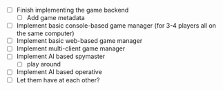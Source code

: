 - [ ] Finish implementing the game backend
    - [ ] Add game metadata
- [ ] Implement basic console-based game manager (for 3-4 players all on the same computer)
- [ ] Implement basic web-based game manager
- [ ] Implement multi-client game manager
- [ ] Implement AI based spymaster
    - [ ] play around
- [ ] Implement AI based operative
- [ ] Let them have at each other?